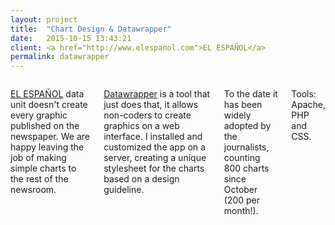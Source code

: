 ```yaml
---
layout: project
title:  "Chart Design & Datawrapper"
date:   2015-10-15 13:43:21
client: <a href="http://www.elespanol.com">EL ESPAÑOL</a>
permalink: datawrapper
---
```

<div class="row">
    <div class="six columns">
        <p><a href="http://www.elespanol.com">EL ESPAÑOL</a> data unit doesn't create every graphic published on the newspaper. We are happy leaving the job of making simple charts to the rest of the newsroom. </p>
        <p><a href="https://datawrapper.de/">Datawrapper</a> is a tool that just does that, it allows non-coders to create graphics on a web interface. I installed and customized the app on a server, creating a unique stylesheet for the charts based on a design guideline.</p>
        <p>To the date it has been widely adopted by the journalists, counting 800 charts since October (200 per month!).</p>
        <p class="u-italic">Tools: Apache, PHP and CSS.</p>
    </div>
    <div class="six columns">
        <img class="img-responsive" data-src="/images/projects/datawrapper_1.png" />
    </div>
</div>
<div class="row">
    <img class="img-responsive" data-src="/images/projects/datawrapper_2.png" />
    <img class="img-responsive" data-src="/images/projects/datawrapper_3.png" />
    <img class="img-responsive" data-src="/images/projects/datawrapper_4.png" />
</div>
